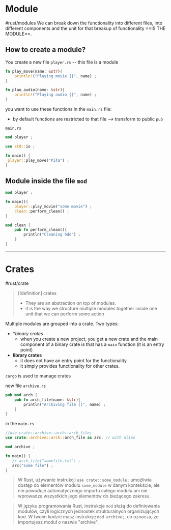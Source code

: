 
# Module
#rust/modules 
We can break down the functionality into different files, into different components and the unit for that breakup of functionality ==IS THE MODULE==.

## How to create a module?

You create a new file `player.rs` -- this file is a module
```rust
fn play_move(name: &str){
    println!("Playing movie {}", name) ;
}

fn plau_audio(name: &str){
    println!("Playing audio {}", name) ;
}
```
 you want to use these functions in the  `main.rs` file:
 - by default functions are restricted to that file --> transform to public `pub`

`main.rs`
```rust
mod player ;

use std::io ;

fn main() {
 player::play_move("Piła") ;
}
```

## Module inside the file `mod`
```rust
mod player ;

fn main(){
	player::play_movie("some movie") ;
	clean::perform_clean() ;
}

mod clean {
	pub fn perform_clean(){
		println("Cleaning hdd") ;
	}
}
```


----------
# Crates
#rust/crate 
>[!definition] crates
>- They are an abstraction on top of modules.
>- it is the way we structure multiple modules together inside one unit that we can perform some action


Multiple modules are grouped into a crate.
Two types:
- **binary crates*
	- when you create a new project, you get a new crate and the main component of a binary crate is that has a `main` function (it is an entry point)
- **library crates**
	- it does not have an entry point for the functionality
	- it simply provides functionality for other crates.

`cargo` is used to manage crates


new file `archive.rs`
```rust
pub mod arch {
    pub fn arch_file(name: &str){
        println("Archiving file {}", name) ;
    }
}
```

in the `main.rs`
```rust
//use crate::archive::arch::arch_file;
use crate::archive::arch::arch_file as arc; // with alias

mod archive ;

fn main() {
   // arch_file("somefile.txt") ;
   arc("some file") ;
}
```

> W Rust, używanie instrukcji `use crate::some_module;` umożliwia dostęp do elementów modułu `some_module` w danym kontekście, ale nie powoduje automatycznego importu całego modułu ani nie wprowadza wszystkich jego elementów do bieżącego zakresu.

> W języku programowania Rust, instrukcje `mod` służą do definiowania modułów, czyli logicznych jednostek strukturalnych organizujących kod. W twoim kodzie masz instrukcję `mod archive;`, co oznacza, że importujesz moduł o nazwie "archive".








